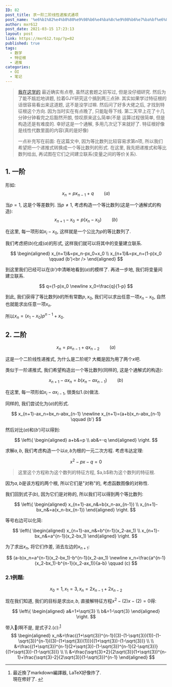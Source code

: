```yaml
---
ID: 82
post_title: 求一阶二阶线性递推式通项
post_name: '%e6%b1%82%e4%b8%80%e9%98%b6%e4%ba%8c%e9%98%b6%e7%ba%bf%e6%80%a7%e9%80%92%e6%8e%a8%e5%bc%8f%e9%80%9a%e9%a1%b9'
author: mxr612
post_date: 2021-03-15 17:23:13
layout: post
link: https://mxr612.top/?p=82
published: true
tags:
  - 数学
  - 特征根
  - 递推
categories:
  - OI
  - 笔记
---
```

<blockquote>
  <a class="wp-editor-md-post-content-link" href="https://zhuanlan.zhihu.com/p/104596563">我在这学的</a>
  最近确实有点卷, 虽然这套题之前写过, 但是没仔细研究. 然后为了能不尴尬地讲题, 拉着GJY研究这个搞到两三点钟. 
  其实如果学过特征根的话很容易看出来这道题, 这不是没学过嘛. 然后问了好多大佬之后, 才找到特征根这个方向. 因为当时实在有点晚了, 只能耻辱下线.
  第二天早上花了十几分钟分钟看完之后豁然开朗, 惊叹原来这么简单(不是
  运算过程很简单, 但是构造还是有难度的. 幸好这是一个通解, 多用几次记下来就好了.
  特征根好像是线性代数里面的内容(真的是好像)
  
  一点补充写在前面:
  在这篇文中, 因为等比数列比较容易求第$n$项, 所以我们希望把一个递推式转换成一个等比数列的形式. 
  在这里, 我先把递推式和等比数列给出, 再试图在它们之间建立联系(变量之间的等价关系).
</blockquote>

<h2>1. 一阶</h2>

形如:
$$
x_n=px_{n-1}+q \qquad (a)
$$

当$p=1$, 这是个等差数列.
当$p\neq1$, 考虑构造一个等比数列(这是一个通解式的构造):
$$
x_{n+1}-x_0=p(x_n-x_0) \qquad (b)
$$

在这里, 每一项形如$x_i-x_0$, 这样就是一个公比为$p$的等比数列了.

我们考虑把$(b)$化成$(a)$的形式, 这样我们就可以将其中的变量建立联系.

$$
\begin{aligned}
x_{n+1}&=px_n-px_0+x_0 \\
x_{n+1}&=px_n+(1-p)x_0 \qquad (b')<br />
\end{aligned}
$$

到这里我们已经可以在$(b')$中清晰地看到$(a)$的模样了.
再进一步地, 我们将变量间建立联系.

$$
q=(1-p)x_0 \newline
x_0=\frac{q}{1-p}
$$

到此, 我们获得了等比数列$b$的所有常数$p,x_0$, 我们可以求出任意一项$x_n-x_0$, 自然也就能求出任意一项$x_n$.

所以$x_n=(x_1-x_0)p^{n-1}+x_0$.

<h2>2. 二阶</h2>

$$
x_n=px_{n-1}+qx_{n-2} \qquad (a)
$$

这是一个二阶线性递推式, 为什么是二阶呢? 大概是因为用了两个$x$吧.

类似于一阶递推式, 我们希望构造出一个等比数列(同样的, 这是个通解式的构造):

$$
x_{n+1}-ax_n=b(x_n-ax_{n-1}) \qquad (b)
$$

在这里, 每一项形如$x_i-ax_{i-1}$, 很类似$1.(b)$做法.

同样的, 我们尝试化为$(a)$的形式.

$$
x_{n+1}-ax_n=bx_n-abx_{n-1} \newline
x_{n+1}=(a+b)x_n-abx_{n-1} \qquad (b')
$$

然后对比$(a)$和$(b')$可以得到:

$$
\left\{
\begin{aligned}
a+b&=p \\
ab&=-q
\end{aligned}
\right.
$$

求解$a,b$, 我们考虑构造一个以$a,b$为根的一元二次方程. 考虑韦达定理:

$$
x^2-px-q=0
$$

<blockquote>
  这里这个方程称为这个数列的特征方程, $a,b$称为这个数列的特征根.
</blockquote>

因为$a,b$是该方程的两个根, 所以它们是"对称"的, 考虑函数图像的对称性.

我们回到式子$(b)$, 因为它们是对称的, 所以我们可以得到两个等比数列:

$$
\left\{
\begin{aligned}
x_{n+1}-ax_n&=b(x_n-ax_{n-1}) \\
x_{n+1}-bx_n&=a(x_n-bx_{n-1})
\end{aligned}
\right.
$$

等号右边可以化简:

$$
\left\{
\begin{aligned}
x_{n+1}-ax_n&=b^{n-1}(x_2-ax_1) \\
x_{n+1}-bx_n&=a^{n-1}(x_2-bx_1)
\end{aligned}
\right.
$$

为了求出$x_n$, 将它们作差, 消去左边的$x_{n+1}$:

$$
(a-b)x_n=a^{n-1}(x_2-bx_1)-b^{n-1}(x_2-ax_1) \newline
x_n=\frac{a^{n-1}(x_2-bx_1)-b^{n-1}(x_2-ax_1)}{a-b} \qquad (c)
$$

<h3>2.1例题:</h3>

$$
x_0=1,x_1=3,x_n=2x_{n-1}+2x_{n-2}
$$

现在我们知道, 我们的目标是求出$a,b$, 直接解特征方程$x^2-(2)x-(2)=0$得:

$$
\left\{
\begin{aligned}
a&=1+\sqrt{3} \\
b&=1-\sqrt{3}
\end{aligned}
\right.
$$

带入🦁(啊不是, 是式子$2.(c)$:<sup id="fnref-82-1"><a href="#fn-82-1" class="footnote-ref" role="doc-noteref">1</a></sup><br />
$$
\begin{aligned}
x_n&=\frac{(1+\sqrt{3})^{n-1}((3)-(1-\sqrt{3})(1))-(1-\sqrt{3})^{n-1}((3)-(1+\sqrt{3})(1))}{(1+\sqrt{3})-(1-\sqrt{3})} \\ \\
&=\frac{(1+\sqrt{3})^{n-1}(2+\sqrt{3})-(1-\sqrt{3})^{n-1}(2-\sqrt{3})}{(1+\sqrt{3})-(1-\sqrt{3})} \\ \\
&=\frac{\sqrt{3}+2}{2\sqrt{3}}(1+\sqrt{3})^{n-1}+\frac{\sqrt{3}-2}{2\sqrt{3}}(1-\sqrt{3})^{n-1}
\end{aligned}
$$

<div class="footnotes" role="doc-endnotes">
<hr />
<ol>

<li id="fn-82-1" role="doc-endnote">
最近換了markdown編譯器, LaTeX好像炸了.<br />
現在修好了.&#160;<a href="#fnref-82-1" class="footnote-backref" role="doc-backlink">&#8617;&#xFE0E;</a>
</li>

</ol>
</div>